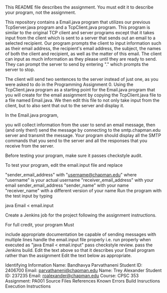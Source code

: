 This README file describes the assignment. You must edit it to describe your program, not the assignment.

This repository contains a Email.java program that utilizes our previous TcpServer.java program and a TcpClient.java program. This program is similar to the original TCP client and server programs except that it takes input from the client which is sent to a server that sends out an email to a selected recipient. Our program prompts the client to input information such as their email address, the recipient's email address, the subject, the names of both the client and recipient, as well as the matter of this email. The client can input as much information as they please until they are ready to send. They can prompt the server to send by entering "." which prompts the server to stop.

The client will send two sentences to the server instead of just one, as you were asked to do in the Programming Assignment 0.
Using the TcpClient.java program as a starting point for the Email.java program that you will create for the email assignment by copying the TcpClient.java file to a file named Email.java. We then edit this file to not only take input from the client, but to also sent that out to the server and display it.

In the Email.java program,

you will collect information from the user to send an email message,
then (and only then!) send the message by connecting to the smtp.chapman.edu server and transmit the message.
Your program should display all the SMTP commands that you send to the server and all the responses that you receive from the server.

Before testing your program, make sure it passes checkstyle audit.

To test your program, edit the email.input file and replace

"sender_email_address" with "username@chapman.edu" where "username" is your actual username
"receiver_email_address" with your email sender_email_address
"sender_name" with your name
"receiver_name" with a different version of your name
Run the program with the test input by typing

java Email < email.input

Create a Jenkins job for the project following the assignment instructions.

For full credit, your program Must

include appropriate documentation
be capable of sending messages with multiple lines
handle the email.input file properly
i.e. run properly when executed as "java Email < email.input"
pass checkstyle review.
pass the Jenkins build.
Edit the text above so that it describes your Email program rather than the assignment Edit the text below as appropriate.

Identifying Information
Name: Bandhavya Parvathaneni
Student ID: 2406700
Email: parvathaneni@chapman.edu
Name: Trey Alexander
Student ID: 237235
Email: roalexander@chapman.edu
Course: CPSC 353
Assignment: PA001
Source Files
References
Known Errors
Build Insructions
Execution Instructions
